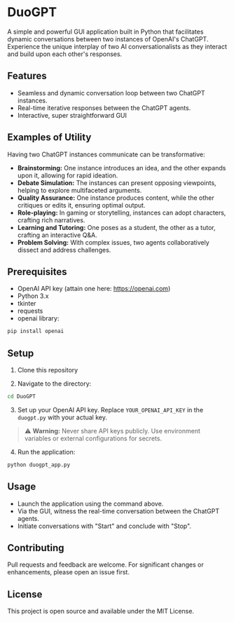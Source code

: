 
# DuoGPT

A simple and powerful GUI application built in Python that facilitates dynamic conversations between two instances of OpenAI's ChatGPT. Experience the unique interplay of two AI conversationalists as they interact and build upon each other's responses.

## Features

- Seamless and dynamic conversation loop between two ChatGPT instances.
- Real-time iterative responses between the ChatGPT agents.
- Interactive, super straightforward GUI

## Examples of Utility

Having two ChatGPT instances communicate can be transformative:

- **Brainstorming:** One instance introduces an idea, and the other expands upon it, allowing for rapid ideation.
- **Debate Simulation:** The instances can present opposing viewpoints, helping to explore multifaceted arguments.
- **Quality Assurance:** One instance produces content, while the other critiques or edits it, ensuring optimal output.
- **Role-playing:** In gaming or storytelling, instances can adopt characters, crafting rich narratives.
- **Learning and Tutoring:** One poses as a student, the other as a tutor, crafting an interactive Q&A.
- **Problem Solving:** With complex issues, two agents collaboratively dissect and address challenges.

## Prerequisites

- OpenAI API key (attain one here: https://openai.com)
- Python 3.x
- tkinter
- requests
- openai library:
```bash
pip install openai
```


## Setup

1. Clone this repository
   
3. Navigate to the directory:
```bash
cd DuoGPT
```
3. Set up your OpenAI API key. Replace `YOUR_OPENAI_API_KEY` in the `duogpt.py` with your actual key.

> :warning: **Warning:** Never share API keys publicly. Use environment variables or external configurations for secrets.

4. Run the application:
```bash
python duogpt_app.py
```

## Usage

- Launch the application using the command above.
- Via the GUI, witness the real-time conversation between the ChatGPT agents.
- Initiate conversations with "Start" and conclude with "Stop".

## Contributing

Pull requests and feedback are welcome. For significant changes or enhancements, please open an issue first.

## License

This project is open source and available under the MIT License.

